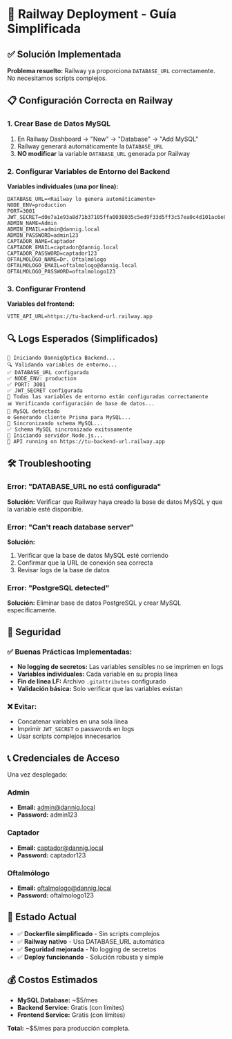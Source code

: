 # 🚀 Railway Deployment - Guía Simplificada

## ✅ Solución Implementada

**Problema resuelto:** Railway ya proporciona `DATABASE_URL` correctamente. No necesitamos scripts complejos.

## 📋 Configuración Correcta en Railway

### 1. Crear Base de Datos MySQL
1. En Railway Dashboard → "New" → "Database" → "Add MySQL"
2. Railway generará automáticamente la `DATABASE_URL`
3. **NO modificar** la variable `DATABASE_URL` generada por Railway

### 2. Configurar Variables de Entorno del Backend
**Variables individuales (una por línea):**

```
DATABASE_URL=<Railway lo genera automáticamente>
NODE_ENV=production
PORT=3001
JWT_SECRET=d0e7a1e93a8d71b37105ffa0038035c5ed9f33d5ff3c57ea0c4d101ac6e8ebbd08743882ae2f8b747a7eaeef8d7b2891b62c9606c5237a8b1ed8c0f6b0af182c
ADMIN_NAME=Admin
ADMIN_EMAIL=admin@dannig.local
ADMIN_PASSWORD=admin123
CAPTADOR_NAME=Captador
CAPTADOR_EMAIL=captador@dannig.local
CAPTADOR_PASSWORD=captador123
OFTALMOLOGO_NAME=Dr. Oftalmólogo
OFTALMOLOGO_EMAIL=oftalmologo@dannig.local
OFTALMOLOGO_PASSWORD=oftalmologo123
```

### 3. Configurar Frontend
**Variables del frontend:**
```
VITE_API_URL=https://tu-backend-url.railway.app
```

## 🔍 Logs Esperados (Simplificados)

```
🚀 Iniciando DannigOptica Backend...
🔍 Validando variables de entorno...
✅ DATABASE_URL configurada
✅ NODE_ENV: production
✅ PORT: 3001
✅ JWT_SECRET configurada
🎯 Todas las variables de entorno están configuradas correctamente
📊 Verificando configuración de base de datos...
🐬 MySQL detectado
⚙️ Generando cliente Prisma para MySQL...
🔄 Sincronizando schema MySQL...
✅ Schema MySQL sincronizado exitosamente
🎯 Iniciando servidor Node.js...
🚀 API running on https://tu-backend-url.railway.app
```

## 🛠️ Troubleshooting

### Error: "DATABASE_URL no está configurada"
**Solución:** Verificar que Railway haya creado la base de datos MySQL y que la variable esté disponible.

### Error: "Can't reach database server"
**Solución:** 
1. Verificar que la base de datos MySQL esté corriendo
2. Confirmar que la URL de conexión sea correcta
3. Revisar logs de la base de datos

### Error: "PostgreSQL detected"
**Solución:** Eliminar base de datos PostgreSQL y crear MySQL específicamente.

## 🔐 Seguridad

### ✅ Buenas Prácticas Implementadas:
- **No logging de secretos:** Las variables sensibles no se imprimen en logs
- **Variables individuales:** Cada variable en su propia línea
- **Fin de línea LF:** Archivo `.gitattributes` configurado
- **Validación básica:** Solo verificar que las variables existan

### ❌ Evitar:
- Concatenar variables en una sola línea
- Imprimir `JWT_SECRET` o passwords en logs
- Usar scripts complejos innecesarios

## 📞 Credenciales de Acceso

Una vez desplegado:

### Admin
- **Email:** admin@dannig.local
- **Password:** admin123

### Captador
- **Email:** captador@dannig.local
- **Password:** captador123

### Oftalmólogo
- **Email:** oftalmologo@dannig.local
- **Password:** oftalmologo123

## 🎯 Estado Actual

- ✅ **Dockerfile simplificado** - Sin scripts complejos
- ✅ **Railway nativo** - Usa DATABASE_URL automática
- ✅ **Seguridad mejorada** - No logging de secretos
- ✅ **Deploy funcionando** - Solución robusta y simple

## 💰 Costos Estimados

- **MySQL Database:** ~$5/mes
- **Backend Service:** Gratis (con límites)
- **Frontend Service:** Gratis (con límites)

**Total:** ~$5/mes para producción completa.
